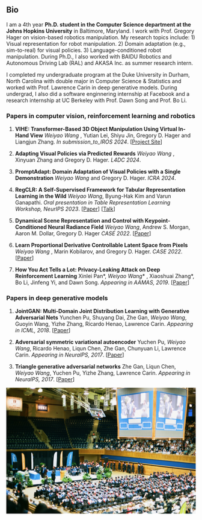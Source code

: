 ## Bio

I am a 4th year **Ph.D. student in the Computer Science department at the Johns Hopkins University** in Baltimore, Maryland. I work with Prof. Gregory Hager on vision-based robotics manipulation. My research topics include: 1) Visual representation for robot manipulation. 2) Domain adaptation (e.g., sim-to-real) for visual policies. 3) Language-conditioned robot manipulation. During Ph.D., I also worked with BAIDU Robotics and Autonomous Driving Lab (RAL) and AKASA Inc. as summer research intern.

I completed my undergraduate program at the Duke University in Durham, North Carolina with double major in Computer Science & Statistics and worked with Prof. Lawrence Carin in deep generative models. During undergrad, I also did a software enginnering internship at Facebook and a research internship at UC Berkeley with Prof. Dawn Song and Prof. Bo Li.

### Papers in computer vision, reinforcement learning and robotics

1. **VIHE: Transformer-Based 3D Object Manipulation Using Virtual In-Hand View**
_Weiyao Wang_ , Yutian Lei, Shiyu Jin, Gregory D. Hager and Liangjun Zhang.
_In submission_to_IROS 2024_. [[Project Site](https://vihe-3d.github.io)]

1. **Adapting Visual Policies via Predicted Rewards**
_Weiyao Wang_ , Xinyuan Zhang and Gregory D. Hager.
_L4DC 2024_.

1. **PromptAdapt: Domain Adaptation of Visual Policies with a Single Demonstration**
_Weiyao Wang_ and Gregory D. Hager.
_ICRA 2024_. 

1. **RegCLR: A Self-Supervised Framework for Tabular Representation Learning in the Wild**
_Weiyao Wang_, Byung-Hak Kim and Varun Ganapathi.
_Oral presentation in Table Representation Learning Workshop, NeurIPS 2023_. [[Paper](arxiv.org/pdf/2211.01165)] [[Talk](https://slideslive.com/38996604/regclr-a-selfsupervised-framework-for-tabular-representation-learning-in-the-wild)]

1. **Dynamical Scene Representation and Control with Keypoint-Conditioned Neural Radiance Field**
_Weiyao Wang_, Andrew S. Morgan, Aaron M. Dollar, Gregory D. Hager
_CASE 2022_. [[Paper](arxiv.org/pdf/2110.08239)]

1. **Learn Proportional Derivative Controllable Latent Space from Pixels**
_Weiyao Wang_ , Marin Kobilarov, and Gregory D. Hager.
_CASE 2022_. [[Paper](arxiv.org/pdf/2110.08239)]

1. **How You Act Tells a Lot: Privacy-Leaking Attack on Deep Reinforcement Learning**
Xinlei Pan*, _Weiyao Wang_* , Xiaoshuai Zhang*, Bo Li, Jinfeng Yi, and Dawn Song.
_Appearing in AAMAS, 2019_. [[Paper](arxiv.org/abs/1904.11082)]

### Papers in deep generative models 

1. **JointGAN: Multi-Domain Joint Distribution Learning with Generative Adversarial Nets**
Yunchen Pu, Shuyang Dai, Zhe Gan, _Weiyao Wang_, Guoyin Wang, Yizhe Zhang, Ricardo Henao, Lawrence Carin.
_Appearing in ICML, 2018_. [[Paper](arxiv.org/abs/1806.02978)]

1. **Adversarial symmetric variational autoencoder**
Yuchen Pu, _Weiyao Wang_, Ricardo Henao, Liqun Chen, Zhe Gan, Chunyuan Li, Lawrence Carin.
_Appearing in NeuralPS, 2017_. [[Paper](papers.nips.cc/paper/7020-adversarial-symmetric-variational-autoencoder)]

1. **Triangle generative adversarial networks**
Zhe Gan, Liqun Chen, _Weiyao Wang_, Yuchen Pu, Yizhe Zhang, Lawrence Carin.
_Appearing in NeuralPS, 2017_. [[Paper](papers.nips.cc/paper/7109-triangle-generative-adversarial-networks)]

![Image](DukeGraduation.jpeg)



